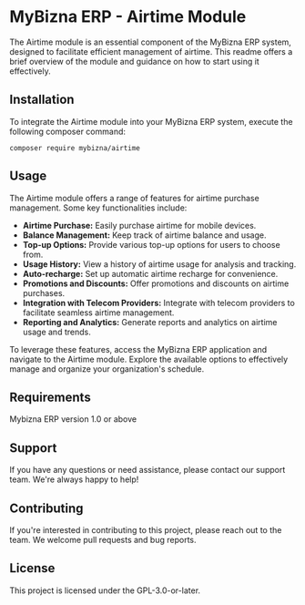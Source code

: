 # MyBizna ERP - Airtime Module

The Airtime module is an essential component of the MyBizna ERP system, designed to facilitate efficient management of airtime. This readme offers a brief overview of the module and guidance on how to start using it effectively.

## Installation 
To integrate the Airtime module into your MyBizna ERP system, execute the following composer command:

```
composer require mybizna/airtime
```

## Usage
The Airtime module offers a range of features for airtime purchase management. Some key functionalities include:
- **Airtime Purchase:** Easily purchase airtime for mobile devices.
- **Balance Management:** Keep track of airtime balance and usage.
- **Top-up Options:** Provide various top-up options for users to choose from.
- **Usage History:** View a history of airtime usage for analysis and tracking.
- **Auto-recharge:** Set up automatic airtime recharge for convenience.
- **Promotions and Discounts:** Offer promotions and discounts on airtime purchases.
- **Integration with Telecom Providers:** Integrate with telecom providers to facilitate seamless airtime management.
- **Reporting and Analytics:** Generate reports and analytics on airtime usage and trends.


To leverage these features, access the MyBizna ERP application and navigate to the Airtime module. Explore the available options to effectively manage and organize your organization's schedule.

## Requirements
Mybizna ERP version 1.0 or above

## Support
If you have any questions or need assistance, please contact our support team. We're always happy to help!

## Contributing
If you're interested in contributing to this project, please reach out to the team. We welcome pull requests and bug reports.

## License
This project is licensed under the GPL-3.0-or-later.
